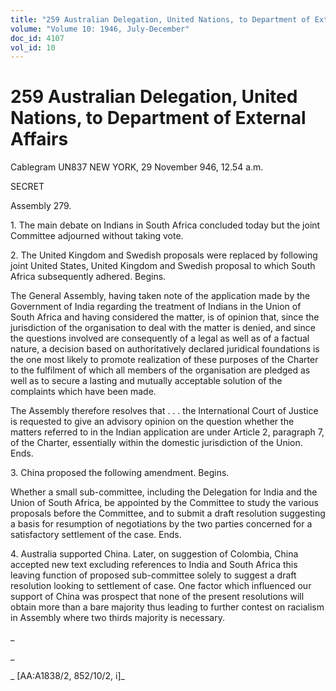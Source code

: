 ```yaml
---
title: "259 Australian Delegation, United Nations, to Department of External Affairs"
volume: "Volume 10: 1946, July-December"
doc_id: 4107
vol_id: 10
---
```


# 259 Australian Delegation, United Nations, to Department of External Affairs

Cablegram UN837 NEW YORK, 29 November 946, 12.54 a.m.

SECRET

Assembly 279.

1\. The main debate on Indians in South Africa concluded today but the joint Committee adjourned without taking vote.

2\. The United Kingdom and Swedish proposals were replaced by following joint United States, United Kingdom and Swedish proposal to which South Africa subsequently adhered. Begins.

The General Assembly, having taken note of the application made by the Government of India regarding the treatment of Indians in the Union of South Africa and having considered the matter, is of opinion that, since the jurisdiction of the organisation to deal with the matter is denied, and since the questions involved are consequently of a legal as well as of a factual nature, a decision based on authoritatively declared juridical foundations is the one most likely to promote realization of these purposes of the Charter to the fulfilment of which all members of the organisation are pledged as well as to secure a lasting and mutually acceptable solution of the complaints which have been made.

The Assembly therefore resolves that . . . the International Court of Justice is requested to give an advisory opinion on the question whether the matters referred to in the Indian application are under Article 2, paragraph 7, of the Charter, essentially within the domestic jurisdiction of the Union. Ends.

3\. China proposed the following amendment. Begins.

Whether a small sub-committee, including the Delegation for India and the Union of South Africa, be appointed by the Committee to study the various proposals before the Committee, and to submit a draft resolution suggesting a basis for resumption of negotiations by the two parties concerned for a satisfactory settlement of the case. Ends.

4\. Australia supported China. Later, on suggestion of Colombia, China accepted new text excluding references to India and South Africa this leaving function of proposed sub-committee solely to suggest a draft resolution looking to settlement of case. One factor which influenced our support of China was prospect that none of the present resolutions will obtain more than a bare majority thus leading to further contest on racialism in Assembly where two thirds majority is necessary.

_

_

_ [AA:A1838/2, 852/10/2, i]_
